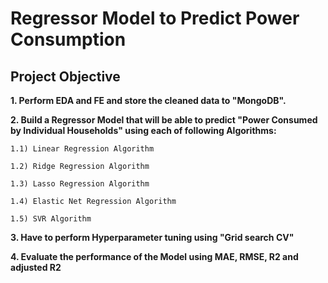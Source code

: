 # Regressor Model to Predict Power Consumption
## Project Objective

**1. Perform EDA and FE and store the cleaned data to "MongoDB".**

**2. Build a Regressor Model that will be able to predict "Power Consumed by Individual Households"
using each of following Algorithms:**

    1.1) Linear Regression Algorithm

    1.2) Ridge Regression Algorithm

    1.3) Lasso Regression Algorithm

    1.4) Elastic Net Regression Algorithm

    1.5) SVR Algorithm

**3. Have to perform Hyperparameter tuning using "Grid search CV"**

**4. Evaluate the performance of the Model using MAE, RMSE, R2 and adjusted R2**
